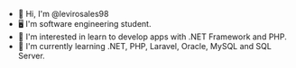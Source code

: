 - 👋 Hi, I'm @levirosales98
- 🖥️ I'm software engineering student.
- 👀 I'm interested in learn to develop apps with .NET Framework and PHP.
- 🌱 I'm currently learning .NET, PHP, Laravel, Oracle, MySQL and SQL Server.
